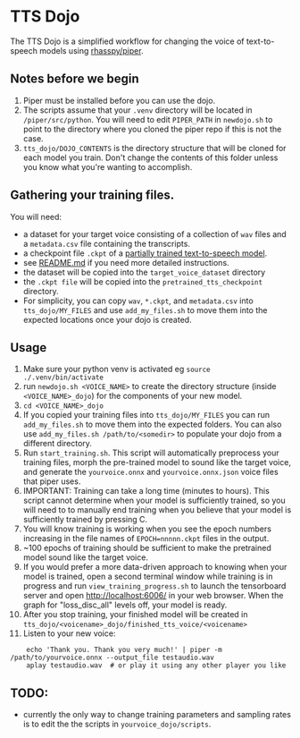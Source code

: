 # TTS Dojo

The TTS Dojo is a simplified workflow for changing the voice of text-to-speech models using [rhasspy/piper](https://github.com/rhasspy/piper).


## Notes before we begin
1. Piper must be installed before you can use the dojo.
1. The scripts assume that your `.venv` directory will be located in `/piper/src/python`. You will need to edit `PIPER_PATH` in `newdojo.sh` to point to the directory where you cloned the piper repo if this is not the case.
3. `tts_dojo/DOJO_CONTENTS` is the directory structure that will be cloned for each model you train.  Don't change the contents of this folder unless you know what you're wanting to accomplish.


## Gathering your training files.
You will need: 
- a dataset for your target voice consisting of a collection of `wav` files and a `metadata.csv` file containing the transcripts.
- a checkpoint file `.ckpt` of a [partially trained text-to-speech model](https://huggingface.co/datasets/rhasspy/piper-checkpoints/tree/main).
- see [README.md](README.md) if you need more detailed instructions.
- the dataset will be copied into the `target_voice_dataset` directory
- the `.ckpt file` will be copied into the `pretrained_tts_checkpoint` directory.
- For simplicity, you can copy `wav`, `*.ckpt`, and `metadata.csv` into `tts_dojo/MY_FILES` and use `add_my_files.sh` to move them into the expected locations once your dojo is created.

## Usage
1. Make sure your python venv is activated eg `source ./.venv/bin/activate`
2. run `newdojo.sh <VOICE_NAME>` to create the directory structure (inside `<VOICE_NAME>_dojo`)  for the components of your new model.
3. `cd <VOICE_NAME>_dojo`
4. If you copied your training files into `tts_dojo/MY_FILES` you can run `add_my_files.sh` to move them into the expected folders.  You can also use `add_my_files.sh /path/to/<somedir>` to populate your dojo from a different directory.
5. Run `start_training.sh`.  This script will automatically preprocess your training files, morph the pre-trained model to sound like the target voice, and generate the `yourvoice.onnx` and `yourvoice.onnx.json` voice files that piper uses.
6. IMPORTANT: Training can take a long time (minutes to hours).  This script cannot determine when your model is sufficiently trained, so you will need to to manually end training when you believe that your model is sufficiently trained by pressing <CTRL>C.
7. You will know training is working when you see the epoch numbers increasing in the file names of `EPOCH=nnnnn.ckpt` files in the output.
8. ~100 epochs of training should be sufficient to make the pretrained model sound like the target voice.
9. If you would prefer a more data-driven approach to knowing when your model is trained, open a second terminal window while training is in progress and run `view_training_progress.sh` to launch the tensorboard server and open  [http://localhost:6006/](http://localhost:6006/) in your web browser.  When the graph for "loss_disc_all" levels off, your model is ready.
10. After you stop training, your finished model will be created in `tts_dojo/<voicename>_dojo/finished_tts_voice/<voicename>`
11. Listen to your new voice:
```
    echo 'Thank you. Thank you very much!' | piper -m /path/to/yourvoice.onnx --output_file testaudio.wav
    aplay testaudio.wav  # or play it using any other player you like
```

## TODO:
- currently the only way to change training parameters and sampling rates is to edit the the scripts in `yourvoice_dojo/scripts`.
  


